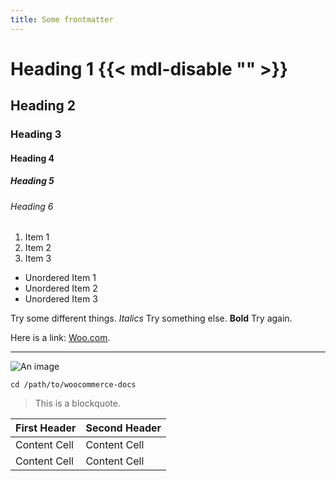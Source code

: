```yaml
---
title: Some frontmatter
---
```


# Heading 1 {{< mdl-disable "<!-- markdownlint-disable MD025 -->" >}}

## Heading 2

### Heading 3

#### Heading 4

##### Heading 5

###### Heading 6

1. Item 1
2. Item 2
3. Item 3

-   Unordered Item 1
-   Unordered Item 2
-   Unordered Item 3

Try some different things. _Italics_ Try something else. **Bold** Try again.

Here is a link: [Woo.com](https://woo.com).

---

![An image](https://picsum.photos/200/300 'This is an image.')

```shell
cd /path/to/woocommerce-docs
```

> This is a blockquote.

| First Header | Second Header |
| ------------ | ------------- |
| Content Cell | Content Cell  |
| Content Cell | Content Cell  |
